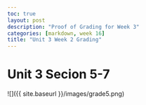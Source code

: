 ```yaml
---
toc: true
layout: post
description: "Proof of Grading for Week 3"
categories: [markdown, week 16]
title: "Unit 3 Week 2 Grading"
---
```


# Unit 3 Secion 5-7
![]({{ site.baseurl }}/images/grade5.png)